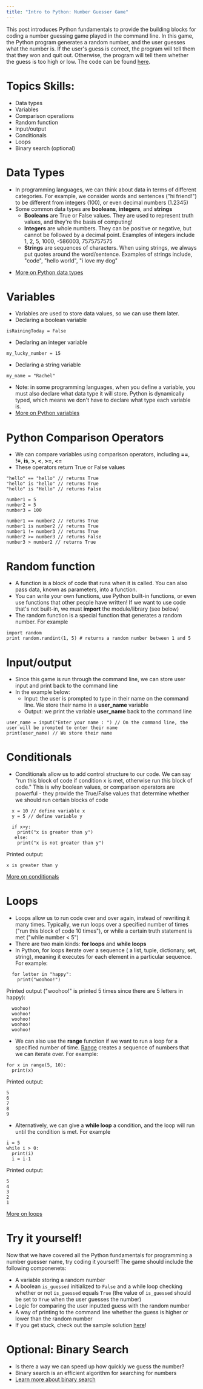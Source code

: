 ```yaml
---
title: "Intro to Python: Number Guesser Game"
---
```


This post introduces Python fundamentals to provide the building blocks for coding a number guessing game played in the command line. In this game, the Python program generates a random number, and the user guesses what the number is. If the user's guess is correct, the program will tell them that they won and quit out. Otherwise, the program will tell them whether the guess is too high or low. The code can be found [here](https://github.com/rachelsterneck/CAPEC-Information-Retrieval).

# Topics Skills:
* Data types
* Variables
* Comparison operations
* Random function
* Input/output
* Conditionals
* Loops
* Binary search (optional)

# Data Types
* In programming languages, we can think about data in terms of different categories. For example, we consider words and sentences ("hi friend!") to be different from integers (100), or even decimal numbers (1.2345)
* Some common data types are **booleans**, **integers**, and **strings**
  - **Booleans** are True or False values. They are used to represent truth values, and they're the basis of computing!
  - **Integers** are whole numbers. They can be positive or negative, but cannot be followed by a decimal point. Examples of integers include 1, 2, 5, 1000, -586003, 7575757575
  - **Strings** are sequences of characters. When using strings, we always put quotes around the word/sentence. Examples of strings include, "code", "hello world", "i love my dog"
 - [More on Python data types](https://realPython.com/Python-data-types/)

# Variables
* Variables are used to store data values, so we can use them later.
* Declaring a boolean variable
```
isRainingToday = False
```
* Declaring an integer variable
``` 
my_lucky_number = 15
```

* Declaring a string variable
```
my_name = "Rachel"
 ```
* Note: in some programming languages, when you define a variable, you must also declare what data type it will store. Python is dynamically typed, which means we don't have to declare what type each variable is.
* [More on Python variables](https://realPython.com/Python-variables/)

# Python Comparison Operators
* We can compare variables using comparison operators, including **==**, **!=**, **is**, **>**, **<**, **>=**, **<=**
* These operators return True or False values

```
"hello" == "hello" // returns True
"hello" is "hello" // returns True
"hello" is "Hello" // returns False

number1 = 5
number2 = 5
number3 = 100

number1 == number2 // returns True
number1 is number2 // returns True
number1 != number3 // returns True
number2 >= number3 // returns False
number3 > number2 // returns True
```

# Random function
* A function is a block of code that runs when it is called. You can also pass data, known as parameters, into a function.
* You can write your own functions, use Python built-in functions, or even use functions that other people have written! If we want to use code that's not built-in, we must **import** the module/library (see below)
* The random function is a special function that generates a random number. For example
```
import random
print random.randint(1, 5) # returns a random number between 1 and 5
```

# Input/output
* Since this game is run through the command line, we can store user input and print back to the command line
* In the example below:
  - Input: the user is prompted to type in their name on the command line. We store their name in a **user_name** variable
  - Output: we print the variable **user_name** back to the command line
````
user_name = input("Enter your name : ") // On the command line, the user will be prompted to enter their name
print(user_name) // We store their name 
````

# Conditionals
* Conditionals allow us to add control structure to our code. We can say "run this block of code if condition x is met, otherwise run this block of code." This is why boolean values, or comparison operators are powerful - they provide the True/False values that determine whether we should run certain blocks of code
````
  x = 10 // define variable x
  y = 5 // define variable y
  
  if x>y:
    print("x is greater than y")
   else:
    print("x is not greater than y")
````
Printed output:
````
x is greater than y
````
[More on conditionals](http://www.openbookproject.net/books/bpp4awd/ch04.html)

# Loops 
* Loops allow us to run code over and over again, instead of rewriting it many times. Typically, we run loops over a specified number of times ("run this block of code 10 times"), or while a certain truth statement is met ("while number < 5")
* There are two main kinds: **for loops** and **while loops** 
* In Python, for loops iterate over a sequence ( a list, tuple, dictionary, set, string), meaning it executes for each element in a particular sequence. For example:
````
  for letter in "happy":
    print("woohoo!")
````
Printed output ("woohoo!" is printed 5 times since there are 5 letters in happy):
````
  woohoo!
  woohoo!
  woohoo!
  woohoo!
  woohoo!
````
* We can also use the **range** function if we want to run a loop for a specified number of time. [Range](https://www.w3schools.com/Python/ref_func_range.asp) creates a sequence of numbers that we can iterate over. For example:
````
for x in range(5, 10):
  print(x)
````
Printed output:
````
5
6
7
8
9
````
* Alternatively, we can give a **while loop** a condition, and the loop will run until the condition is met. For example
````
i = 5
while i > 0:
  print(i)
  i = i-1
````
Printed output:
````
5
4
3
2
1
````
[More on loops](http://www.openbookproject.net/books/bpp4awd/ch04.html)

# Try it yourself! 
Now that we have covered all the Python fundamentals for programming a number guesser name, try coding it yourself! The game should include the following componenets:
* A variable storing a random number
* A boolean ``is_guessed`` initialized to ``False`` and a while loop checking whether or not ``is_guessed`` equals ``True`` (the value of ``is_guessed`` should be set to ``True`` when the user guesses the number)
* Logic for comparing the user inputted guess with the random number
* A way of printing to the command line whether the guess is higher or lower than the random number
* If you get stuck, check out the sample solution [here](https://github.com/rachelsterneck/number_guesser_Python/blob/master/number_guesser.py)!


# Optional: Binary Search
* Is there a way we can speed up how quickly we guess the number? 
* Binary search is an efficient algorithm for searching for numbers
* [Learn more about binary search](https://www.youtube.com/watch?v=EXtkCmRXfMo)